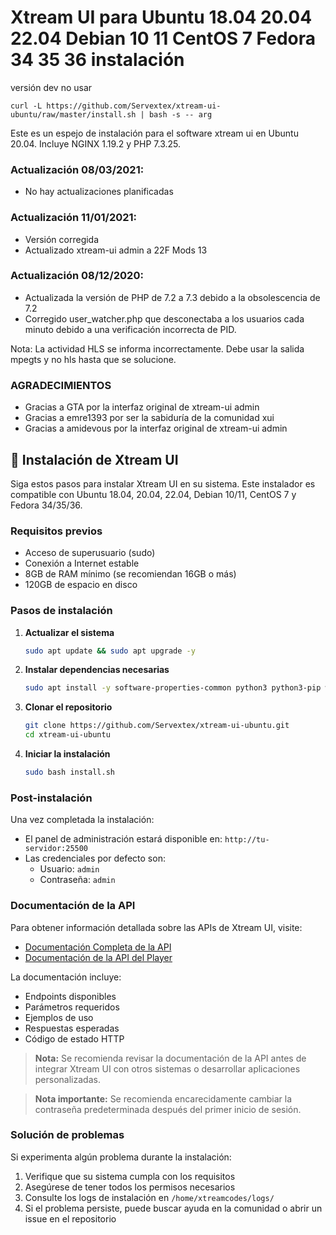 # Xtream UI para Ubuntu 18.04 20.04 22.04 Debian 10 11 CentOS 7 Fedora 34 35 36 instalación

versión dev no usar

`curl -L https://github.com/Servextex/xtream-ui-ubuntu/raw/master/install.sh | bash -s -- arg`

Este es un espejo de instalación para el software xtream ui en Ubuntu 20.04.
Incluye NGINX 1.19.2 y PHP 7.3.25.

### Actualización 08/03/2021: ###
- No hay actualizaciones planificadas


### Actualización 11/01/2021: ###
- Versión corregida
- Actualizado xtream-ui admin a 22F Mods 13


### Actualización 08/12/2020: ###
- Actualizada la versión de PHP de 7.2 a 7.3 debido a la obsolescencia de 7.2
- Corregido user_watcher.php que desconectaba a los usuarios cada minuto debido a una verificación incorrecta de PID.

Nota: La actividad HLS se informa incorrectamente. Debe usar la salida mpegts y no hls hasta que se solucione.

### AGRADECIMIENTOS ###

- Gracias a GTA por la interfaz original de xtream-ui admin
- Gracias a emre1393 por ser la sabiduría de la comunidad xui
- Gracias a amidevous por la interfaz original de xtream-ui admin

## 🚀 Instalación de Xtream UI

Siga estos pasos para instalar Xtream UI en su sistema. Este instalador es compatible con Ubuntu 18.04, 20.04, 22.04, Debian 10/11, CentOS 7 y Fedora 34/35/36.

### Requisitos previos
- Acceso de superusuario (sudo)
- Conexión a Internet estable
- 8GB de RAM mínimo (se recomiendan 16GB o más)
- 120GB de espacio en disco

### Pasos de instalación

1. **Actualizar el sistema**
   ```bash
   sudo apt update && sudo apt upgrade -y
   ```

2. **Instalar dependencias necesarias**
   ```bash
   sudo apt install -y software-properties-common python3 python3-pip wget curl unzip git
   ```

3. **Clonar el repositorio**
   ```bash
   git clone https://github.com/Servextex/xtream-ui-ubuntu.git
   cd xtream-ui-ubuntu
   ```

4. **Iniciar la instalación**
   ```bash
   sudo bash install.sh
   ```

### Post-instalación

Una vez completada la instalación:
- El panel de administración estará disponible en: `http://tu-servidor:25500`
- Las credenciales por defecto son:
  - Usuario: `admin`
  - Contraseña: `admin`

### Documentación de la API

Para obtener información detallada sobre las APIs de Xtream UI, visite:
- [Documentación Completa de la API](https://servextex.github.io/xtream-ui-ubuntu/api_documentacion_completa.html)
- [Documentación de la API del Player](https://servextex.github.io/xtream-ui-ubuntu/player_api_documentacion.html)

La documentación incluye:
- Endpoints disponibles
- Parámetros requeridos
- Ejemplos de uso
- Respuestas esperadas
- Código de estado HTTP

> **Nota:** Se recomienda revisar la documentación de la API antes de integrar Xtream UI con otros sistemas o desarrollar aplicaciones personalizadas.

> **Nota importante:** Se recomienda encarecidamente cambiar la contraseña predeterminada después del primer inicio de sesión.

### Solución de problemas

Si experimenta algún problema durante la instalación:
1. Verifique que su sistema cumpla con los requisitos
2. Asegúrese de tener todos los permisos necesarios
3. Consulte los logs de instalación en `/home/xtreamcodes/logs/`
4. Si el problema persiste, puede buscar ayuda en la comunidad o abrir un issue en el repositorio


